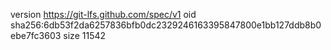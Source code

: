 version https://git-lfs.github.com/spec/v1
oid sha256:6db53f2da6257836bfb0dc2329246163395847800e1bb127ddb8b0ebe7fc3603
size 11542
